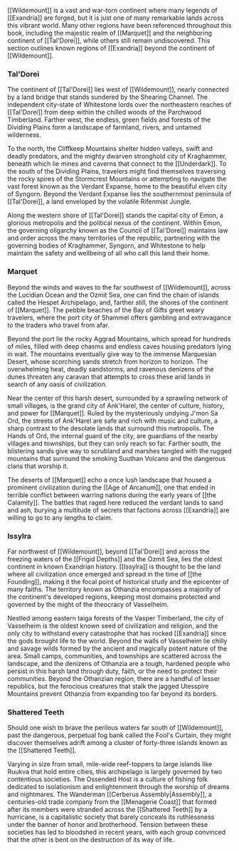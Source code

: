 [[Wildemount]] is a vast and war-torn continent where many legends of [[Exandria]] are forged, but it is just one of many remarkable lands across this vibrant world. Many other regions have been referenced throughout this book, including the majestic realm of [[Marquet]] and the neighboring continent of [[Tal'Dorei]], while others still remain undiscovered. This section outlines known regions of [[Exandria]] beyond the continent of [[Wildemount]].

### Tal'Dorei

The continent of [[Tal'Dorei]] lies west of [[Wildemount]], nearly connected by a land bridge that stands sundered by the Shearing Channel. The independent city-state of Whitestone lords over the northeastern reaches of [[Tal'Dorei]] from deep within the chilled woods of the Parchwood Timberland. Farther west, the endless, green fields and forests of the Dividing Plains form a landscape of farmland, rivers, and untamed wilderness.

To the north, the Cliffkeep Mountains shelter hidden valleys, swift and deadly predators, and the mighty dwarven stronghold city of Kraghammer, beneath which lie mines and caverns that connect to the [[Underdark]]. To the south of the Dividing Plains, travelers might find themselves traversing the rocky spires of the Stormcrest Mountains or attempting to navigate the vast forest known as the Verdant Expanse, home to the beautiful elven city of Syngorn. Beyond the Verdant Expanse lies the southernmost peninsula of [[Tal'Dorei]], a land enveloped by the volatile Rifenmist Jungle.

Along the western shore of [[Tal'Dorei]] stands the capital city of Emon, a glorious metropolis and the political nexus of the continent. Within Emon, the governing oligarchy known as the Council of [[Tal'Dorei]] maintains law and order across the many territories of the republic, partnering with the governing bodies of Kraghammer, Syngorn, and Whitestone to help maintain the safety and wellbeing of all who call this land their home.

### Marquet

Beyond the winds and waves to the far southwest of [[Wildemount]], across the Lucidian Ocean and the Ozmit Sea, one can find the chain of islands called the Hespet Archipelago, and, farther still, the shores of the continent of [[Marquet]]. The pebble beaches of the Bay of Gifts greet weary travelers, where the port city of Shammel offers gambling and extravagance to the traders who travel from afar.

Beyond the port lie the rocky Aggrad Mountains, which spread for hundreds of miles, filled with deep chasms and endless caves housing predators lying in wait. The mountains eventually give way to the immense Marquesian Desert, whose scorching sands stretch from horizon to horizon. The overwhelming heat, deadly sandstorms, and ravenous denizens of the dunes threaten any caravan that attempts to cross these arid lands in search of any oasis of civilization.

Near the center of this harsh desert, surrounded by a sprawling network of small villages, is the grand city of Ank'Harel, the center of culture, history, and power for [[Marquet]]. Ruled by the mysteriously undying J'mon Sa Ord, the streets of Ank'Harel are safe and rich with music and culture, a sharp contrast to the desolate lands that surround this metropolis. The Hands of Ord, the internal guard of the city, are guardians of the nearby villages and townships, but they can only reach so far. Farther south, the blistering sands give way to scrubland and marshes tangled with the rugged mountains that surround the smoking Suuthan Volcano and the dangerous clans that worship it.

The deserts of [[Marquet]] echo a once lush landscape that housed a prominent civilization during the [[Age of Arcanum]], one that ended in terrible conflict between warring nations during the early years of [[the Calamity]]. The battles that raged here reduced the verdant lands to sand and ash, burying a multitude of secrets that factions across [[Exandria]] are willing to go to any lengths to claim.

### Issylra

Far northwest of [[Wildemount]], beyond [[Tal'Dorei]] and across the freezing waters of the [[Frigid Depths]] and the Ozmit Sea, lies the oldest continent in known Exandrian history. [[Issylra]] is thought to be the land where all civilization once emerged and spread in the time of [[the Founding]], making it the focal point of historical study and the epicenter of many faiths. The territory known as Othanzia encompasses a majority of the continent's developed regions, keeping most domains protected and governed by the might of the theocracy of Vasselheim.

Nestled among eastern taiga forests of the Vasper Timberland, the city of Vasselheim is the oldest known seed of civilization and religion, and the only city to withstand every catastrophe that has rocked [[Exandria]] since the gods brought life to the world. Beyond the walls of Vasselheim lie chilly and savage wilds formed by the ancient and magically potent nature of the area. Small camps, communities, and townships are scattered across the landscape, and the denizens of Othanzia are a tough, hardened people who persist in this harsh land through duty, faith, or the need to protect their communities. Beyond the Othanzian region, there are a handful of lesser republics, but the ferocious creatures that stalk the jagged Utesspire Mountains prevent Othanzia from expanding too far beyond its borders.

### Shattered Teeth

Should one wish to brave the perilous waters far south of [[Wildemount]], past the dangerous, perpetual fog bank called the Fool's Curtain, they might discover themselves adrift among a cluster of forty-three islands known as the [[Shattered Teeth]].

Varying in size from small, mile-wide reef-toppers to large islands like Ruukva that hold entire cities, this archipelago is largely governed by two contentious societies. The Ossended Host is a culture of fishing folk dedicated to isolationism and enlightenment through the worship of dreams and nightmares. The Wanderman [[Cerberus Assembly|Assembly]], a centuries-old trade company from the [[Menagerie Coast]] that formed after its members were stranded across the [[Shattered Teeth]] by a hurricane, is a capitalistic society that barely conceals its ruthlessness under the banner of honor and brotherhood. Tension between these societies has led to bloodshed in recent years, with each group convinced that the other is bent on the destruction of its way of life.